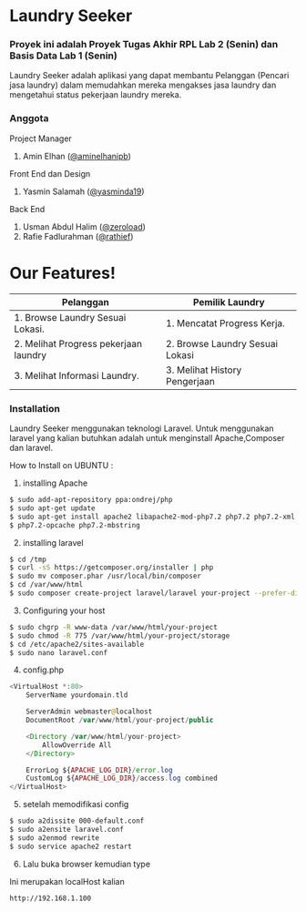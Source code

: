 # Laundry Seeker
### Proyek ini adalah Proyek Tugas Akhir RPL Lab 2 (Senin) dan Basis Data Lab 1 (Senin)

Laundry Seeker adalah aplikasi yang dapat membantu Pelanggan (Pencari jasa
laundry) dalam memudahkan mereka mengakses jasa laundry dan mengetahui status pekerjaan laundry mereka.

### Anggota  

Project Manager 

1. Amin Elhan ([@aminelhanipb](https://github.com/aminelhanipb))

Front End dan Design

1. Yasmin Salamah ([@yasminda19](https://github.com/yasminda19))

Back End

1. Usman Abdul Halim ([@zeroload](https://github.com/zeroload))
2. Rafie Fadlurahman ([@rathief](https://github.com/Rathief))

# Our Features!
| Pelanggan | Pemilik Laundry |
| ---------- | ---------------- |
| 1. Browse Laundry Sesuai Lokasi. | 1. Mencatat Progress Kerja.  |
| 2. Melihat Progress pekerjaan laundry | 2. Browse Laundry Sesuai Lokasi
| 3. Melihat Informasi Laundry. | 3. Melihat History Pengerjaan

### Installation

Laundry Seeker menggunakan teknologi Laravel. Untuk menggunakan laravel yang kalian butuhkan adalah untuk menginstall Apache,Composer dan laravel.

How to Install on UBUNTU :

1. installing Apache
```sh
$ sudo add-apt-repository ppa:ondrej/php
$ sudo apt-get update
$ sudo apt-get install apache2 libapache2-mod-php7.2 php7.2 php7.2-xml php7.2-g
$ php7.2-opcache php7.2-mbstring
```

2. installing laravel

```sh
$ cd /tmp
$ curl -sS https://getcomposer.org/installer | php
$ sudo mv composer.phar /usr/local/bin/composer
$ cd /var/www/html
$ sudo composer create-project laravel/laravel your-project --prefer-dist
```

3. Configuring your host
```sh
$ sudo chgrp -R www-data /var/www/html/your-project
$ sudo chmod -R 775 /var/www/html/your-project/storage
$ cd /etc/apache2/sites-available
$ sudo nano laravel.conf
```

4. config.php
```php
<VirtualHost *:80>
    ServerName yourdomain.tld

    ServerAdmin webmaster@localhost
    DocumentRoot /var/www/html/your-project/public

    <Directory /var/www/html/your-project>
        AllowOverride All
    </Directory>

    ErrorLog ${APACHE_LOG_DIR}/error.log
    CustomLog ${APACHE_LOG_DIR}/access.log combined
</VirtualHost>
```

5. setelah memodifikasi config
```sh
$ sudo a2dissite 000-default.conf
$ sudo a2ensite laravel.conf
$ sudo a2enmod rewrite
$ sudo service apache2 restart
```

6. Lalu buka browser kemudian type

Ini merupakan localHost kalian
```
http://192.168.1.100
```
